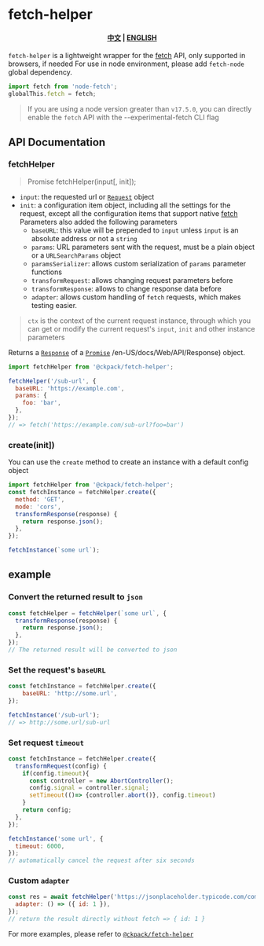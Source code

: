 # fetch-helper

<h4 align="center">
  <a href="/README-ZH.md">中文</a>
  |
  <a href="/README.md">ENGLISH</a>
</h4>

`fetch-helper` is a lightweight wrapper for the [fetch](https://developer.mozilla.org/zh-CN/docs/Web/API/fetch) API, only supported in browsers, if needed For use in node environment, please add `fetch-node` global dependency.

````js
import fetch from 'node-fetch';
globalThis.fetch = fetch;
````

> If you are using a node version greater than `v17.5.0`, you can directly enable the `fetch` API with the --experimental-fetch CLI flag

## API Documentation

### fetchHelper

> Promise<Response> fetchHelper(input[, init]);

+ `input`: the requested url or [`Request`](https://developer.mozilla.org/en-US/docs/Web/API/Request) object
+ `init`: a configuration item object, including all the settings for the request, except all the configuration items that support native [fetch](https://developer.mozilla.org/zh-CN/docs/Web/API/fetch) Parameters also added the following parameters
  + `baseURL`: this value will be prepended to `input` unless `input` is an absolute address or not a `string`
  + `params`: URL parameters sent with the request, must be a plain object or a `URLSearchParams` object
  + `paramsSerializer`: allows custom serialization of `params` parameter functions
  + `transformRequest`: allows changing request parameters before
  + `transformResponse`: allows to change response data before
  + `adapter`: allows custom handling of `fetch` requests, which makes testing easier.

> `ctx` is the context of the current request instance, through which you can get or modify the current request's `input`, `init` and other instance parameters

Returns a [`Response`](https://developer.mozilla.org/en-US/docs/Web/JavaScript/Reference/Global_Objects/Promise) of a [`Promise`](https://developer.mozilla.org/en-US/docs/Web/JavaScript/Reference/Global_Objects/Promise) /en-US/docs/Web/API/Response) object.

````js
import fetchHelper from '@ckpack/fetch-helper';

fetchHelper('/sub-url', {
  baseURL: 'https://example.com',
  params: {
    foo: 'bar',
  },
});
// => fetch('https://example.com/sub-url?foo=bar')
````

### create(init])

You can use the `create` method to create an instance with a default config object

````js
import fetchHelper from '@ckpack/fetch-helper';
const fetchInstance = fetchHelper.create({
  method: 'GET',
  mode: 'cors',
  transformResponse(response) {
    return response.json();
  },
});

fetchInstance(`some url`);
````

## example

### Convert the returned result to `json`

````js
const fetchHelper = fetchHelper(`some url`, {
  transformResponse(response) {
    return response.json();
  },
});
// The returned result will be converted to json
````

### Set the request's `baseURL`

````js
const fetchInstance = fetchHelper.create({
    baseURL: 'http://some.url',
});

fetchInstance('/sub-url');
// => http://some.url/sub-url
````

### Set request `timeout`

````js
const fetchInstance = fetchHelper.create({
  transformRequest(config) {
    if(config.timeout){
      const controller = new AbortController();
      config.signal = controller.signal;
      setTimeout(()=> {controller.abort()}, config.timeout)
    }
    return config;
  },
});

fetchInstance('some url', {
  timeout: 6000,
});
// automatically cancel the request after six seconds
````

### Custom `adapter`

````js
const res = await fetchHelper('https://jsonplaceholder.typicode.com/comments', {
  adapter: () => ({ id: 1 }),
});
// return the result directly without fetch => { id: 1 }
````

For more examples, please refer to [`@ckpack/fetch-helper`](./__test__/index.test.js)